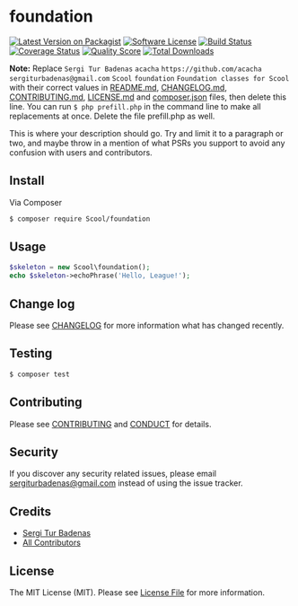 # foundation

[![Latest Version on Packagist][ico-version]][link-packagist]
[![Software License][ico-license]](LICENSE.md)
[![Build Status][ico-travis]][link-travis]
[![Coverage Status][ico-scrutinizer]][link-scrutinizer]
[![Quality Score][ico-code-quality]][link-code-quality]
[![Total Downloads][ico-downloads]][link-downloads]

**Note:** Replace ```Sergi Tur Badenas``` ```acacha``` ```https://github.com/acacha``` ```sergiturbadenas@gmail.com``` ```Scool``` ```foundation``` ```Foundation classes for Scool``` with their correct values in [README.md](README.md), [CHANGELOG.md](CHANGELOG.md), [CONTRIBUTING.md](CONTRIBUTING.md), [LICENSE.md](LICENSE.md) and [composer.json](composer.json) files, then delete this line. You can run `$ php prefill.php` in the command line to make all replacements at once. Delete the file prefill.php as well.

This is where your description should go. Try and limit it to a paragraph or two, and maybe throw in a mention of what
PSRs you support to avoid any confusion with users and contributors.

## Install

Via Composer

``` bash
$ composer require Scool/foundation
```

## Usage

``` php
$skeleton = new Scool\foundation();
echo $skeleton->echoPhrase('Hello, League!');
```

## Change log

Please see [CHANGELOG](CHANGELOG.md) for more information what has changed recently.

## Testing

``` bash
$ composer test
```

## Contributing

Please see [CONTRIBUTING](CONTRIBUTING.md) and [CONDUCT](CONDUCT.md) for details.

## Security

If you discover any security related issues, please email sergiturbadenas@gmail.com instead of using the issue tracker.

## Credits

- [Sergi Tur Badenas][link-author]
- [All Contributors][link-contributors]

## License

The MIT License (MIT). Please see [License File](LICENSE.md) for more information.

[ico-version]: https://img.shields.io/packagist/v/Scool/foundation.svg?style=flat-square
[ico-license]: https://img.shields.io/badge/license-MIT-brightgreen.svg?style=flat-square
[ico-travis]: https://img.shields.io/travis/Scool/foundation/master.svg?style=flat-square
[ico-scrutinizer]: https://img.shields.io/scrutinizer/coverage/g/Scool/foundation.svg?style=flat-square
[ico-code-quality]: https://img.shields.io/scrutinizer/g/Scool/foundation.svg?style=flat-square
[ico-downloads]: https://img.shields.io/packagist/dt/Scool/foundation.svg?style=flat-square

[link-packagist]: https://packagist.org/packages/Scool/foundation
[link-travis]: https://travis-ci.org/Scool/foundation
[link-scrutinizer]: https://scrutinizer-ci.com/g/Scool/foundation/code-structure
[link-code-quality]: https://scrutinizer-ci.com/g/Scool/foundation
[link-downloads]: https://packagist.org/packages/Scool/foundation
[link-author]: https://github.com/acacha
[link-contributors]: ../../contributors
